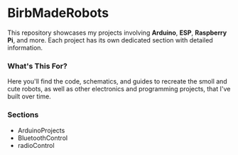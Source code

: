 # BirbMadeRobots

This repository showcases my projects involving **Arduino**, **ESP**, **Raspberry Pi**, and more. Each project has its own dedicated section with detailed information.

### What's This For?
Here you'll find the code, schematics, and guides to recreate the smoll and cute robots, as well as other electronics and programming projects, that I've built over time.

### Sections

- ArduinoProjects
- BluetoothControl
- radioControl

